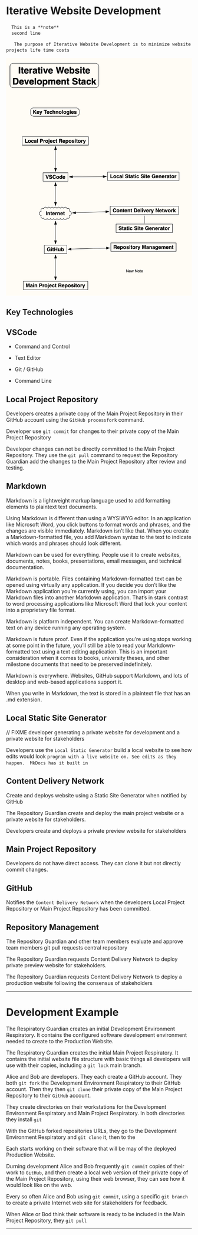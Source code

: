 # Iterative Website Development <a id='iterative_dev_stack'></a>

``` {note}
  This is a **note**
  second line
```


 ```{abstract} "Purpose"
    The purpose of Iterative Website Development is to minimize website projects life time costs
```
<!-- <figure markdown>
  ![Dev Stack](../img/Iterative Website Stack v2.png){width="800"}
  <figcaption>Iterative Website Development Stack</figurecaption>
</figure> -->

<img src="../img/Iterative Website Stack v2.png" width="800" />

## **Key Technologies**

## **VSCode**

- Command and Control

- Text Editor

- Git / GitHub

- Command Line

## **Local Project Repository**

Developers creates a private copy of the Main Project Repository in their GitHub 
account using the `GitHub processfork` command.

Developer use `git commit` for changes to their private copy of the Main Project Repository

Developer changes can not be directly committed to the Main Project Repository. They use the `git pull` command to request the Repository Guardian add the changes to the Main Project Repository after review and testing.

## **Markdown**

Markdown is a lightweight markup language used to add formatting elements to plaintext text documents. 

Using Markdown is different than using a WYSIWYG editor. In an application like Microsoft Word, you click buttons to format words and phrases, and the changes are visible immediately. Markdown isn’t like that. When you create a Markdown-formatted file, you add Markdown syntax to the text to indicate which words and phrases should look different.

Markdown can be used for everything. People use it to create websites, documents, notes, books, presentations, email messages, and technical documentation.

Markdown is portable. Files containing Markdown-formatted text can be opened using virtually any application. If you decide you don’t like the Markdown application you’re currently using, you can import your Markdown files into another Markdown application. That’s in stark contrast to word processing applications like Microsoft Word that lock your content into a proprietary file format.

Markdown is platform independent. You can create Markdown-formatted text on any device running any operating system.

Markdown is future proof. Even if the application you’re using stops working at some point in the future, you’ll still be able to read your Markdown-formatted text using a text editing application. This is an important consideration when it comes to books, university theses, and other milestone documents that need to be preserved indefinitely.

Markdown is everywhere. Websites, GitHub support Markdown, and lots of desktop and web-based applications support it.

When you write in Markdown, the text is stored in a plaintext file that has an .md extension.

## **Local Static Site Generator**

// FIXME developer generating a private website for development and a private website for stakeholders

Developers use the `Local Static Generator` build a local website to see how edits would look  `program with a live website on. See edits as they happen.  MkDocs has it built in`

## **Content Delivery Network**

Create and deploys website using a Static Site Generator when notified by GitHub

The Repository Guardian create and deploy the main project website or a private website for stakeholders.

Developers create and deploys a private preview website for stakeholders

## **Main Project Repository**

Developers do not have direct access. They can clone it but not directly commit changes.

## **GitHub**

Notifies the `Content Delivery Network` when the developers Local Project Repository or Main Project Repository has been committed.

## **Repository Management**

The Repository Guardian and other team members evaluate and approve team members git pull requests central repository

The Repository Guardian requests Content Delivery Network to deploy private preview website for stakeholders.

The Repository Guardian requests Content Delivery Network to deploy a production website following the consensus of stakeholders

---

# **Development Example**

The Respiratory Guardian creates an initial Development Environment Respiratory. It contains
 the configured software development environment needed to create to the Production Website. 

The Respiratory Guardian creates the initial Main Project Respiratory. It contains the initial website file structure with basic things all developers will use with their copies, including a `git lock`  main branch.

Alice and Bob are developers. They each create a GitHub account. They both `git fork` the Development Environment Respiratory to their GitHub account. Then they then `git clone` their private copy of the Main Project Repository to their `GitHub` account. 

They create directories on their workstations for the Development Environment Respiratory and Main Project Respiratory. In both directories they install `git`

With the GitHub forked repositories URLs, they go to the Development Environment Respiratory and `git clone` it, then to the  

Each starts working on their software that will be may of the deployed Production Website.

Durning development Alice and Bob frequently `git commit` copies of their work to `GitHub`, and then create a local web version of their private copy of the Main Project Repository, using their web browser, they can see how it would look like on the web.

Every so often Alice and Bob using `git commit`, using a specific `git branch` to create a private Internet web site for stakeholders for feedback.

When Alice or Bod think their software is ready to be included in the Main Project Repository, they `git pull`

---




```python

```
